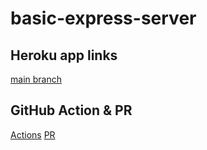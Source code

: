 # basic-express-server

## Heroku app links

[main branch](https://ishaq-basic-express-server.herokuapp.com/)

## GitHub Action & PR
[Actions](https://github.com/IshaqAlathamneh/basic-express-server/actions)
[ PR](https://github.com/IshaqAlathamneh/basic-express-server/pull/1)
